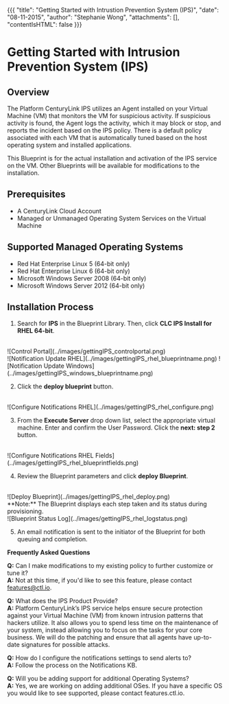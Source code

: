 {{{
  "title": "Getting Started with Intrustion Prevention System (IPS)",
  "date": "08-11-2015",
  "author": "Stephanie Wong",
  "attachments": [],
  "contentIsHTML": false
}}}

# Getting Started with Intrusion Prevention System (IPS)

## Overview
The Platform CenturyLink IPS utilizes an Agent installed on your Virtual Machine (VM) that monitors the VM for suspicious activity. If suspicious activity is found, the Agent logs the activity, which it may block or stop, and reports the incident based on the IPS policy. There is a default policy associated with each VM that is automatically tuned based on the host operating system and installed applications.

This Blueprint is for the actual installation and activation of the IPS service on the VM. Other Blueprints will be available for modifications to the installation.

## Prerequisites
* A CenturyLink Cloud Account
* Managed or Unmanaged Operating System Services on the Virtual Machine

## Supported Managed Operating Systems
* Red Hat Enterprise Linux 5 (64-bit only)
* Red Hat Enterprise Linux 6 (64-bit only)
* Microsoft Windows Server 2008 (64-bit only)
* Microsoft Windows Server 2012 (64-bit only)

## Installation Process

1. Search for **IPS** in the Blueprint Library. Then, click **CLC IPS Install for RHEL 64-bit**.
<br>
![Control Portal](../images/gettingIPS_controlportal.png)
<br>
![Notification Update RHEL](../images/gettingIPS_rhel_blueprintname.png) ![Notification Update Windows](../images/gettingIPS_windows_blueprintname.png)
<br>

2. Click the **deploy blueprint** button.
<br>
![Configure Notifications RHEL](../images/gettingIPS_rhel_configure.png)
<br>

3. From the **Execute Server** drop down list, select the appropriate virtual machine.  Enter and confirm the User Password.  Click the **next: step 2** button.
<br>
![Configure Notifications RHEL Fields](../images/gettingIPS_rhel_blueprintfields.png)
<br>

4. Review the Blueprint parameters and click **deploy Blueprint**.
<br>
![Deploy Blueprint](../images/gettingIPS_rhel_deploy.png)
<br>
**Note:** The Blueprint displays each step taken and its status during provisioning.
<br>
![Blueprint Status Log](../images/gettingIPS_rhel_logstatus.png)
<br>

5. An email notification is sent to the initiator of the Blueprint for both queuing and completion.

**Frequently Asked Questions**

**Q:** Can I make modifications to my existing policy to further customize or tune it?<br>
**A:** Not at this time, if you'd like to see this feature, please contact features@ctl.io.

**Q:** What does the IPS Product Provide?<br>
**A:** Platform CenturyLink’s IPS service helps ensure secure protection against your Virtual Machine (VM) from known intrusion patterns that hackers utilize. It also allows you to spend less time on the maintenance of your system, instead allowing you to focus on the tasks for your core business. We will do the patching and ensure that all agents have up-to-date signatures for possible attacks.

**Q:** How do I configure the notifications settings to send alerts to?<br>
**A:** Follow the process on the Notifications KB.

**Q:** Will you be adding support for additional Operating Systems?<br>
**A:** Yes, we are working on adding additional OSes. If you have a specific OS you would like to see supported, please contact features.ctl.io.

